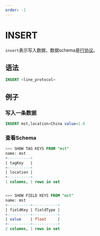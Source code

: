 ```yaml
---
order: -1
---
```


# INSERT

`insert`表示写入数据，数据schema是[行协议](../../../write/line_protocol.md)。

## 语法

```sql
INSERT <line_protocol>
```

## 例子

### 写入一条数据

```sql
INSERT mst,location=China value=1.0
```

### 查看Schema

```sql
>>> SHOW TAG KEYS FROM "mst"
name: mst
+----------+
| tagKey   |
+----------+
| location |
+----------+
1 columns, 1 rows in set


>>> SHOW FIELD KEYS FROM "mst"
name: mst
+----------+-----------+
| fieldKey | fieldType |
+----------+-----------+
| value    | float     |
+----------+-----------+
2 columns, 1 rows in set
```



